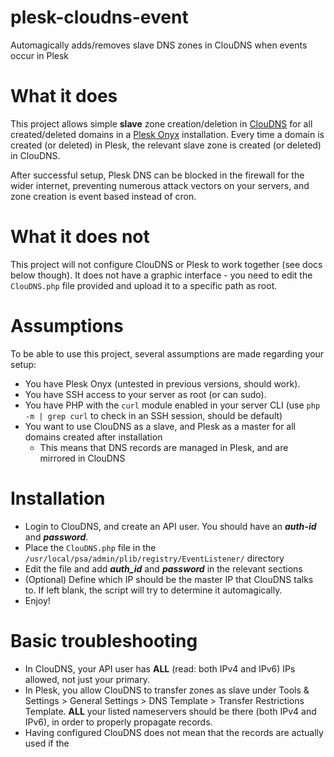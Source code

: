 # plesk-cloudns-event
Automagically adds/removes slave DNS zones in ClouDNS when events occur in Plesk

# What it does
This project allows simple **slave** zone creation/deletion in [ClouDNS](https://www.cloudns.net) for all created/deleted domains in a [Plesk Onyx](https://www.plesk.com/) installation. Every time a domain is created (or deleted) in Plesk, the relevant slave zone is created (or deleted) in ClouDNS.

After successful setup, Plesk DNS can be blocked in the firewall for the wider internet, preventing numerous attack vectors on your servers, and zone creation is event based instead of cron.

# What it does not
This project will not configure ClouDNS or Plesk to work together (see docs below though). 
It does not have a graphic interface - you need to edit the `ClouDNS.php` file provided and upload it to a specific path as root.

# Assumptions
To be able to use this project, several assumptions are made regarding your setup:

- You have Plesk Onyx (untested in previous versions, should work).
- You have SSH access to your server as root (or can sudo).
- You have PHP with the `curl` module enabled in your server CLI (use `php -m | grep curl` to check in an SSH session, should be default)
- You want to use ClouDNS as a slave, and Plesk as a master for all domains created after installation
  - This means that DNS records are managed in Plesk, and are mirrored in ClouDNS

# Installation

  * Login to ClouDNS, and create an API user. You should have an ***auth-id*** and ***password***.
  * Place the `ClouDNS.php` file in the `/usr/local/psa/admin/plib/registry/EventListener/` directory
  * Edit the file and add ***auth_id*** and ***password*** in the relevant sections
  * (Optional) Define which IP should be the master IP that ClouDNS talks to. If left blank, the script will try to determine it automagically.
  * Enjoy!
  
# Basic troubleshooting
- In ClouDNS, your API user has **ALL** (read: both IPv4 and IPv6) IPs allowed, not just your primary.
- In Plesk, you allow ClouDNS to transfer zones as slave under Tools & Settings > General Settings > DNS Template > Transfer Restrictions Template. **ALL** your listed nameservers should be there (both IPv4 and IPv6), in order to properly propagate records.
- Having configured ClouDNS does not mean that the records are actually used if the 
